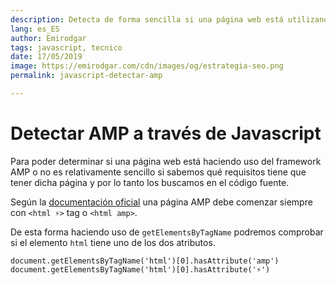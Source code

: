 ```yaml
---
description: Detecta de forma sencilla si una página web está utilizando AMP o no
lang: es_ES
author: Emirodgar
tags: javascript, tecnico
date: 17/05/2019
image: https://emirodgar.com/cdn/images/og/estrategia-seo.png
permalink: javascript-detectar-amp

---
```

# Detectar AMP a través de Javascript

Para poder determinar si una página web está haciendo uso del framework AMP o no es relativamente sencillo si sabemos qué requisitos tiene que tener dicha página y por lo tanto los buscamos en el código fuente.

Según la [documentación oficial](https://amp.dev/documentation/guides-and-tutorials/learn/spec/amphtml/?referrer=ampproject.org#required-markup) una página AMP debe comenzar siempre con `<html ⚡>` tag  o `<html amp>`.

De esta forma haciendo uso de `getElementsByTagName` podremos comprobar si el elemento `html` tiene uno de los dos atributos.

    document.getElementsByTagName('html')[0].hasAttribute('amp')
    document.getElementsByTagName('html')[0].hasAttribute('⚡')


<!--stackedit_data:
eyJoaXN0b3J5IjpbNDYwMDIzOTAyXX0=
-->